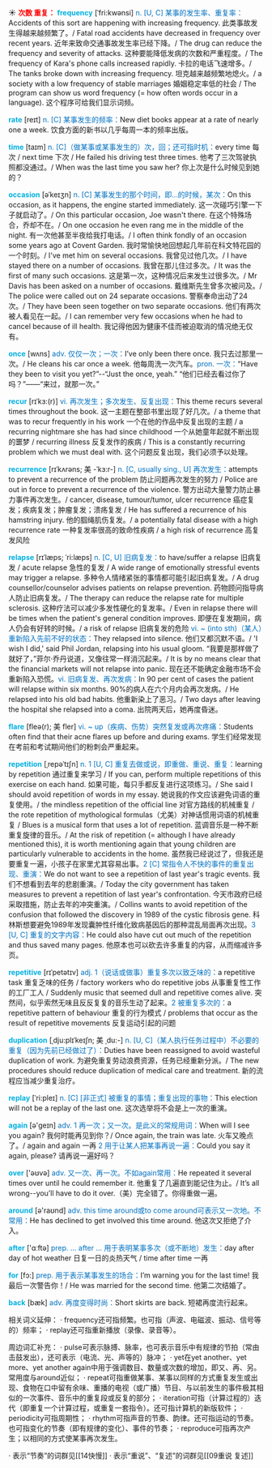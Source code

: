 ☀ <font color="red">**次数 重复：**</font>
<font color="sky blue">**frequency**</font> [ˈfri:kwənsi]
<font color="#0070c0">n. [U, C] 某事的发生率、重复率：</font>Accidents of this sort are happening with increasing frequency. 此类事故发生得越来越频繁了。/ Fatal road accidents have decreased in frequency over recent years. 近年来致命交通事故发生率已经下降。/ The drug can reduce the frequency and severity of attacks. 这种要能降低发病的次数和严重程度。/ The frequency of Kara's phone calls increased rapidly. 卡拉的电话飞速增多。/ The tanks broke down with increasing frequency. 坦克越来越频繁地熄火。/ a society with a low frequency of stable marriages 婚姻稳定率低的社会 / The program can show us word frequency (= how often words occur in a language). 这个程序可给我们显示词频。

<font color="sky blue">**rate**</font> [reɪt] 
<font color="#0070c0">n. [C] 某事发生的频率：</font>New diet books appear at a rate of nearly one a week. 饮食方面的新书以几乎每周一本的频率出版。

<font color="sky blue">**time**</font> [taɪm] 
<font color="#0070c0">n. [C]（做某事或某事发生的）次，回；还可指时机：</font>every time 每次 / next time 下次 / He failed his driving test three times. 他考了三次驾驶执照都没通过。/ When was the last time you saw her? 你上次是什么时候见到她的？
             
<font color="sky blue">**occasion**</font> [əˈkeɪʒn]
<font color="#0070c0">n. [C] 某事发生的那个时间，即…的时候，某次：</font>On this occasion, as it happens, the engine started immediately. 这一次碰巧引擎一下子就启动了。/ On this particular occasion, Joe wasn't there. 在这个特殊场合，乔却不在。/ On one occasion he even rang me in the middle of the night. 有一次他甚至半夜给我打电话。/ I often think fondly of an occasion some years ago at Covent Garden. 我时常愉快地回想起几年前在科文特花园的一个时刻。/ I've met him on several occasions. 我曾见过他几次。/ I have stayed there on a number of occasions. 我曾在那儿住过多次。/ It was the first of many such occasions. 这是第一次，这种情况后来发生过很多次。/ Mr Davis has been asked on a number of occasions. 戴维斯先生曾多次被问及。/ The police were called out on 24 separate occasions. 警察奉命出动了24次。/ They have been seen together on two separate occasions. 他们有两次被人看见在一起。/ I can remember very few occasions when he had to cancel because of ill health. 我记得他因为健康不佳而被迫取消的情况绝无仅有。         

<font color="sky blue">**once**</font> [wʌns] 
<font color="#0070c0">adv. 仅仅一次；一次：</font>I’ve only been there once. 我只去过那里一次。/ He cleans his car once a week. 他每周洗一次汽车。<font color="#0070c0">pron. 一次：</font>“Have they been to visit you yet?”--“Just the once, yeah.” “他们已经去看过你了吗？”——“来过，就那一次。”
                      
<font color="sky blue">**recur**</font> [rɪˈkɜ:(r)]
<font color="#0070c0">vi. 再次发生；多次发生、反复出现：</font>This theme recurs several times throughout the book. 这一主题在整部书里出现了好几次。/ a theme that was to recur frequently in his work 一个在他的作品中反复出现的主题 / a recurring nightmare she has had since childhood 一个从她童年起就不断出现的噩梦 / recurring illness 反复发作的疾病 / This is a constantly recurring problem which we must deal with. 这个问题反复出现，我们必须予以处理。

<font color="sky blue">**recurrence**</font> [rɪˈkʌrəns; 美 -ˈkɜ:r-]
<font color="#0070c0">n. [C, usually sing., U] 再次发生：</font>attempts to prevent a recurrence of the problem 防止问题再次发生的努力 / Police are out in force to prevent a recurrence of the violence. 警方出动大量警力防止暴力事件再次发生。/ cancer, disease, tumour/tumor, ulcer recurrence 癌症复发；疾病复发；肿瘤复发；溃疡复发 / He has suffered a recurrence of his hamstring injury. 他的腘绳肌伤复发。/ a potentially fatal disease with a high recurrence rate 一种复发率很高的致命性疾病 / a high risk of recurrence 高复发风险
                      
<font color="sky blue">**relapse**</font> [rɪˈlæps; ˈri:læps]
<font color="#0070c0">n. [C, U] 旧病复发：</font>to have/suffer a relapse 旧病复发 / acute relapse 急性的复发 / A wide range of emotionally stressful events may trigger a relapse. 多种令人情绪紧张的事情都可能引起旧病复发。/ A drug counsellor/counselor advises patients on relapse prevention. 药物顾问指导病人防止旧病复发。/ The therapy can reduce the relapse rate for multiple sclerosis. 这种疗法可以减少多发性硬化的复发率。/ Even in relapse there will be times when the patient's general condition improves. 即便在复发期间，病人仍会有好转的时候。/ a risk of relapse 旧病复发的危险 <font color="#0070c0">vi. ~ (into sth)（某人）重新陷入先前不好的状态：</font>They relapsed into silence. 他们又都沉默不语。/ 'I wish I did,' said Phil Jordan, relapsing into his usual gloom. “我要是那样做了就好了，”菲尔·乔丹说道，又像往常一样消沉起来。/ It is by no means clear that the financial markets will not relapse into panic. 现在还不能确定金融市场不会重新陷入恐慌。<font color="#0070c0">vi. 旧病复发、再次发病：</font>In 90 per cent of cases the patient will relapse within six months. 90%的病人在六个月内会再次发病。/ He relapsed into his old bad habits. 他重新染上了恶习。/ Two days after leaving the hospital she relapsed into a coma. 出院两天后，她再度昏迷。
           
<font color="sky blue">**flare**</font> [fleə(r); 美 fler]
<font color="#0070c0">vi. ~ up（疾病、伤势）突然复发或再次疼痛：</font>Students often find that their acne flares up before and during exams. 学生们经常发现在考前和考试期间他们的粉刺会严重起来。

<font color="sky blue">**repetition**</font> [ˌrepəˈtɪʃn]
<font color="#0070c0">n. 1 [U, C] 重复去做或说，即重做、重说、重复：</font>learning by repetition 通过重复来学习 / If you can, perform multiple repetitions of this exercise on each hand. 如果可能，每只手都反复进行这项练习。/ She said I should avoid repetition of words in my essay. 她说我的作文应该避免词语的重复使用。/ the mindless repetition of the official line 对官方路线的机械重复 / the rote repetition of mythological formulas（尤美）对神话惯用词语的机械重复 / Blues is a musical form that uses a lot of repetition. 蓝调音乐是一种不断重复旋律的音乐。/ At the risk of repetition (= although I have already mentioned this), it is worth mentioning again that young children are particularly vulnerable to accidents in the home. 虽然我已经说过了，但我还是要重复一遍，小孩子在家里尤其容易出事。<font color="#0070c0">2 [C] 常指令人不快的事件的重复出现、重演：</font>We do not want to see a repetition of last year's tragic events. 我们不想看到去年的悲剧重演。/ Today the city government has taken measures to prevent a repetition of last year's confrontation. 今天市政府已经采取措施，防止去年的冲突重演。/ Collins wants to avoid repetition of the confusion that followed the discovery in 1989 of the cystic fibrosis gene. 科林斯想要避免1989年发现囊肿性纤维化致病基因后的那种混乱局面再次出现。<font color="#0070c0">3 [U, C] 重复的文字内容：</font>He could also have cut out much of the repetition and thus saved many pages. 他原本也可以砍去许多重复的内容，从而缩减许多页。
                      
<font color="sky blue">**repetitive**</font> [rɪˈpetətɪv]
<font color="#0070c0">adj. 1（说话或做事）重复多次以致乏味的：</font>a repetitive task 重复乏味的任务 / factory workers who do repetitive jobs 从事重复性工作的工厂工人 / Suddenly music that seemed dull and repetitive comes alive. 突然间，似乎索然无味且反反复复的音乐生动了起来。<font color="#0070c0">2 被重复多次的：</font>a repetitive pattern of behaviour 重复的行为模式 / problems that occur as the result of repetitive movements 反复运动引起的问题

<font color="sky blue">**duplication**</font> [ˌdju:plɪˈkeɪʃn; 美 ˌdu:-]
<font color="#0070c0">n. [U, C]（某人执行任务过程中）不必要的重复（因为先前已经做过了）：</font>Duties have been reassigned to avoid wasteful duplication of work. 为避免重复劳动浪费资源，任务已经重新分派。/ The new procedures should reduce duplication of medical care and treatment. 新的流程应当减少重复治疗。
           
<font color="sky blue">**replay**</font> [ˈri:pleɪ]
<font color="#0070c0">n. [C] [非正式] 被重复的事情；重复出现的事物：</font>This election will not be a replay of the last one. 这次选举将不会是上一次的重演。

<font color="sky blue">**again**</font> [ə'ɡeɪn] 
<font color="#0070c0">adv. 1 再一次；又一次。是此义的常规用词：</font>When will I see you again? 我何时能再见到你？/ Once again, the train was late. 火车又晚点了。/ again and again 一再 <font color="#0070c0">2 用于让某人把某事再说一遍：</font>Could you say it again, please? 请再说一遍好吗？ 

<font color="sky blue">**over**</font> ['əʊvə] 
<font color="#0070c0">adv. 又一次、再一次。不如again常用：</font>He repeated it several times over until he could remember it. 他重复了几遍直到能记住为止。/ It’s all wrong--you’ll have to do it over.（美）完全错了。你得重做一遍。

<font color="sky blue">**around**</font> [ə'raʊnd] 
<font color="#0070c0">adv. this time around或to come around可表示又一次地。不常用：</font>He has declined to get involved this time around. 他这次又拒绝了介入。

<font color="sky blue">**after**</font> ['ɑːftə] 
<font color="#0070c0">prep. ... after ... 用于表明某事多次（或不断地）发生：</font>day after day of hot weather 日复一日的炎热天气 / time after time 一再

<font color="sky blue">**for**</font> [fɔ:] 
<font color="#0070c0">prep. 用于表示某事发生的场合：</font>I’m warning you for the last time! 我最后一次警告你！/ He was married for the second time. 他第二次结婚了。

<font color="sky blue">**back**</font> [bæk] 
<font color="#0070c0">adv. 再度变得时尚：</font>Short skirts are back. 短裙再度流行起来。

相关词义延伸：
· frequency还可指频繁。也可指（声波、电磁波、振动、信号等的）频率；
· replay还可指重新播放（录像、录音等）。

周边词汇补充：
· pulse可表示脉搏、脉率，也可表示音乐中有规律的节拍（常由击鼓发出），还可表示（电流、光、声等的）脉冲；
· yet在yet another、yet more、yet another again中用于强调数目、数量或次数的增加，即又、再、另。常用度与around近似；
· repeat可指重做某事、某事以同样的方式重复发生或出现、食物在口中留有余味、重播的电视（或广播）节目、与以前发生的事件极其相似的一次事件、音乐中的重复段或反复的部分；
· iteration可指（计算过程的）迭代（即重复一个计算过程，或重复一套指令）。还可指计算机的新版软件；
· periodicity可指周期性；
· rhythm可指声音的节奏、韵律。还可指运动的节奏。也可指变化的节奏（即有规律的变化）、事件的节奏；
· reproduce可指再次产生；以相同的方式使某事再次发生。

· 表示“节奏”的词群见[[14快慢]]
· 表示“重说”、“复述”的词群见[[09重说 复述]]
